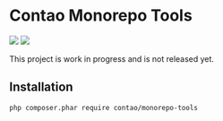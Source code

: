 Contao Monorepo Tools
=====================

[![](https://img.shields.io/packagist/v/contao/monorepo-tools.svg?style=flat-square)](https://packagist.org/packages/contao/monorepo-tools)
[![](https://img.shields.io/packagist/dt/contao/monorepo-tools.svg?style=flat-square)](https://packagist.org/packages/contao/monorepo-tools)

This project is work in progress and is not released yet.

Installation
------------

```sh
php composer.phar require contao/monorepo-tools
```
